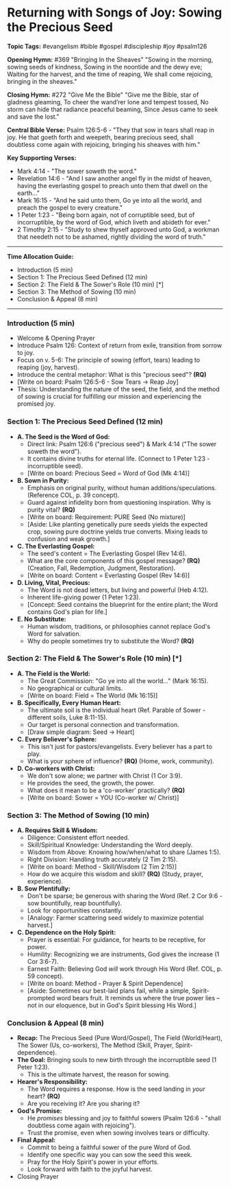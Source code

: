 # Returning with Songs of Joy: Sowing the Precious Seed

**Topic Tags:** #evangelism #bible #gospel #discipleship #joy #psalm126

**Opening Hymn:** #369 "Bringing In the Sheaves"
"Sowing in the morning, sowing seeds of kindness, Sowing in the noontide and the dewy eve; Waiting for the harvest, and the time of reaping, We shall come rejoicing, bringing in the sheaves."

**Closing Hymn:** #272 "Give Me the Bible"
"Give me the Bible, star of gladness gleaming, To cheer the wand’rer lone and tempest tossed, No storm can hide that radiance peaceful beaming, Since Jesus came to seek and save the lost."

**Central Bible Verse:** Psalm 126:5-6 - "They that sow in tears shall reap in joy. He that goeth forth and weepeth, bearing precious seed, shall doubtless come again with rejoicing, bringing his sheaves with him."

**Key Supporting Verses:**
*   Mark 4:14 - "The sower soweth the word."
*   Revelation 14:6 - "And I saw another angel fly in the midst of heaven, having the everlasting gospel to preach unto them that dwell on the earth..."
*   Mark 16:15 - "And he said unto them, Go ye into all the world, and preach the gospel to every creature."
*   1 Peter 1:23 - "Being born again, not of corruptible seed, but of incorruptible, by the word of God, which liveth and abideth for ever."
*   2 Timothy 2:15 - "Study to shew thyself approved unto God, a workman that needeth not to be ashamed, rightly dividing the word of truth."

---

**Time Allocation Guide:**
*   Introduction (5 min)
*   Section 1: The Precious Seed Defined (12 min)
*   Section 2: The Field & The Sower's Role (10 min) [*]
*   Section 3: The Method of Sowing (10 min)
*   Conclusion & Appeal (8 min)

---

### Introduction (5 min)

*   Welcome & Opening Prayer
*   Introduce Psalm 126: Context of return from exile, transition from sorrow to joy.
*   Focus on v. 5-6: The principle of sowing (effort, tears) leading to reaping (joy, harvest).
*   Introduce the central metaphor: What is this "precious seed"? **(RQ)**
*   [Write on board: Psalm 126:5-6 - Sow Tears -> Reap Joy]
*   Thesis: Understanding the nature of the seed, the field, and the method of sowing is crucial for fulfilling our mission and experiencing the promised joy.

### Section 1: The Precious Seed Defined (12 min)

*   **A. The Seed is the Word of God:**
    *   Direct link: Psalm 126:6 ("precious seed") & Mark 4:14 ("The sower soweth the word").
    *   It contains divine truths for eternal life. (Connect to 1 Peter 1:23 - incorruptible seed).
    *   [Write on board: Precious Seed = Word of God (Mk 4:14)]
*   **B. Sown in Purity:**
    *   Emphasis on original purity, without human additions/speculations. (Reference COL, p. 39 concept).
    *   Guard against infidelity born from questioning inspiration. Why is purity vital? **(RQ)**
    *   [Write on board: Requirement: PURE Seed (No mixture)]
    *   [Aside: Like planting genetically pure seeds yields the expected crop, sowing pure doctrine yields true converts. Mixing leads to confusion and weak growth.]
*   **C. The Everlasting Gospel:**
    *   The seed's content = The Everlasting Gospel (Rev 14:6).
    *   What are the core components of this gospel message? **(RQ)** (Creation, Fall, Redemption, Judgment, Restoration).
    *   [Write on board: Content = Everlasting Gospel (Rev 14:6)]
*   **D. Living, Vital, Precious:**
    *   The Word is not dead letters, but living and powerful (Heb 4:12).
    *   Inherent life-giving power (1 Peter 1:23).
    *   [Concept: Seed contains the blueprint for the entire plant; the Word contains God's plan for life.]
*   **E. No Substitute:**
    *   Human wisdom, traditions, or philosophies cannot replace God's Word for salvation.
    *   Why do people sometimes try to substitute the Word? **(RQ)**

### Section 2: The Field & The Sower's Role (10 min) [*]

*   **A. The Field is the World:**
    *   The Great Commission: "Go ye into all the world..." (Mark 16:15).
    *   No geographical or cultural limits.
    *   [Write on board: Field = The World (Mk 16:15)]
*   **B. Specifically, Every Human Heart:**
    *   The ultimate soil is the individual heart (Ref. Parable of Sower - different soils, Luke 8:11-15).
    *   Our target is personal connection and transformation.
    *   [Draw simple diagram: Seed -> Heart]
*   **C. Every Believer's Sphere:**
    *   This isn't just for pastors/evangelists. Every believer has a part to play.
    *   What is *your* sphere of influence? **(RQ)** (Home, work, community).
*   **D. Co-workers with Christ:**
    *   We don't sow alone; we partner with Christ (1 Cor 3:9).
    *   He provides the seed, the growth, the power.
    *   What does it mean to be a 'co-worker' practically? **(RQ)**
    *   [Write on board: Sower = YOU (Co-worker w/ Christ)]

### Section 3: The Method of Sowing (10 min)

*   **A. Requires Skill & Wisdom:**
    *   Diligence: Consistent effort needed.
    *   Skill/Spiritual Knowledge: Understanding the Word deeply.
    *   Wisdom from Above: Knowing how/when/what to share (James 1:5).
    *   Right Division: Handling truth accurately (2 Tim 2:15).
    *   [Write on board: Method - Skill/Wisdom (2 Tim 2:15)]
    *   How do we acquire this wisdom and skill? **(RQ)** (Study, prayer, experience).
*   **B. Sow Plentifully:**
    *   Don't be sparse; be generous with sharing the Word (Ref. 2 Cor 9:6 - sow bountifully, reap bountifully).
    *   Look for opportunities constantly.
    *   [Analogy: Farmer scattering seed widely to maximize potential harvest.]
*   **C. Dependence on the Holy Spirit:**
    *   Prayer is essential: For guidance, for hearts to be receptive, for power.
    *   Humility: Recognizing we are instruments, God gives the increase (1 Cor 3:6-7).
    *   Earnest Faith: Believing God *will* work through His Word (Ref. COL, p. 59 concept).
    *   [Write on board: Method - Prayer & Spirit Dependence]
    *   [Aside: Sometimes our best-laid plans fail, while a simple, Spirit-prompted word bears fruit. It reminds us where the true power lies – not in our eloquence, but in God's Spirit blessing His Word.]

### Conclusion & Appeal (8 min)

*   **Recap:** The Precious Seed (Pure Word/Gospel), The Field (World/Heart), The Sower (Us, co-workers), The Method (Skill, Prayer, Spirit-dependence).
*   **The Goal:** Bringing souls to new birth through the incorruptible seed (1 Peter 1:23).
    *   This is the ultimate harvest, the reason for sowing.
*   **Hearer's Responsibility:**
    *   The Word requires a response. How is the seed landing in *your* heart? **(RQ)**
    *   Are you receiving it? Are you sharing it?
*   **God's Promise:**
    *   He *promises* blessing and joy to faithful sowers (Psalm 126:6 - "shall doubtless come again with rejoicing").
    *   Trust the promise, even when sowing involves tears or difficulty.
*   **Final Appeal:**
    *   Commit to being a faithful sower of the pure Word of God.
    *   Identify one specific way you can sow the seed this week.
    *   Pray for the Holy Spirit's power in your efforts.
    *   Look forward with faith to the joyful harvest.
*   Closing Prayer